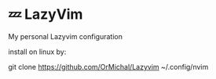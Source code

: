 # 💤 LazyVim

My personal Lazyvim configuration

install on linux by:

git clone https://github.com/OrMichal/Lazyvim ~/.config/nvim
